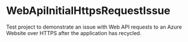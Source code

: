 WebApiInitialHttpsRequestIssue
==============================

Test project to demonstrate an issue with Web API requests to an Azure Website over HTTPS after the application has recycled.